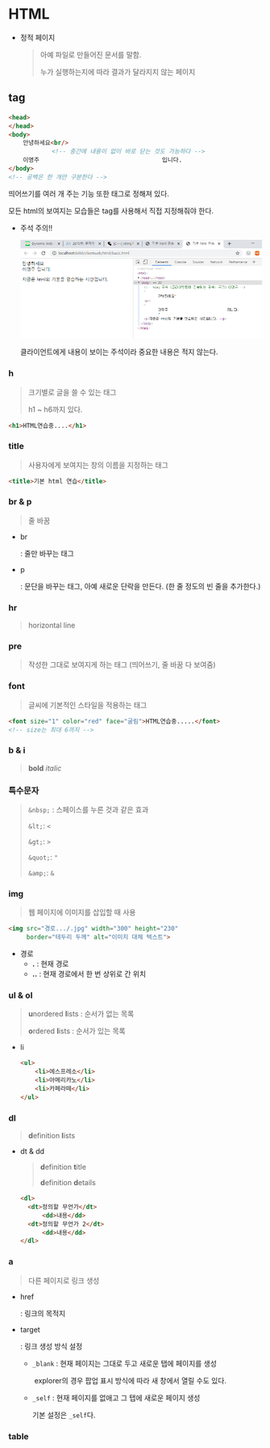 # HTML

* 정적 페이지

  > 아예 파일로 만들어진 문서를 말함. 
  >
  > 누가 실행하는지에 따라 결과가 달라지지 않는 페이지

## tag

```html
<head>
</head>
<body>
	안녕하세요<br/>
    		<!-- 중간에 내용이 없이 바로 닫는 것도 가능하다 -->
	이영주                                  입니다.
</body>
<!-- 공백은 한 개만 구분한다 -->
```

띄어쓰기를 여러 개 주는 기능 또한 태그로 정해져 있다. 

모든 html의 보여지는 모습들은 tag를 사용해서 직접 지정해줘야 한다.

* 주석 주의!!

  <img src="images/주석.png" style="zoom: 67%;" />

  클라이언트에게 내용이 보이는 주석이라 중요한 내용은 적지 않는다.

### h

> 크기별로 글을 쓸 수 있는 태그
>
> h1 ~ h6까지 있다.

```html
<h1>HTML연습중....</h1>
```

### title

> 사용자에게 보여지는 창의 이름을 지정하는 태그

```html
<title>기본 html 연습</title>
```

### br & p

> 줄 바꿈

* br

  : 줄만 바꾸는 태그

* p

  : 문단을 바꾸는 태그, 아예 새로운 단락을 만든다. (한 줄 정도의 빈 줄을 추가한다.)

### hr

>horizontal line

### pre

> 작성한 그대로 보여지게 하는 태그 (띄어쓰기, 줄 바꿈 다 보여줌)

### font

> 글씨에 기본적인 스타일을 적용하는 태그

```html
<font size="1" color="red" face="굴림">HTML연습중.....</font>
<!-- size는 최대 6까지 -->
```

### b & i

> **bold**			*italic*

### 특수문자

> `&nbsp;` : 스페이스를 누른 것과 같은 효과
>
> `&lt;`: `<`
>
> `&gt;`: `>`
>
> `&quot;`: `"`
>
> `&amp;`: `&`

### img

> 웹 페이지에 이미지를 삽입할 때 사용

```html
<img src="경로.../.jpg" width="300" height="230" 
     border="테두리 두께" alt="이미지 대체 텍스트">
```

* 경로
  * **.** : 현재 경로
  * **..** : 현재 경로에서 한 번 상위로 간 위치

### ul & ol

> **u**nordered **l**ists : 순서가 없는 목록
>
> **o**rdered **l**ists : 순서가 있는 목록

* li

  ```html
  <ul>
      <li>에스프레소</li>
      <li>아메리카노</li>
      <li>카페라떼</li>
  </ul>
  ```

### dl

> **d**efinition **l**ists

* dt & dd

  > **d**efinition **t**itle
  >
  > **d**efinition **d**etails

  ```html
  <dl>
  	<dt>정의할 무언가</dt>
  		<dd>내용</dd>
  	<dt>정의할 무언가 2</dt>
  		<dd>내용</dd>
  </dl>
  ```

### a

> 다른 페이지로 링크 생성

* href

  : 링크의 목적지

* target

  : 링크 생성 방식 설정 

  * `_blank` : 현재 페이지는 그대로 두고 새로운 탭에 페이지를 생성

    ​				 explorer의 경우 팝업 표시 방식에 따라 새 창에서 열릴 수도 있다.

  * `_self` : 현재 페이지를 없애고 그 탭에 새로운 페이지 생성

    기본 설정은 `_self`다.

### table

